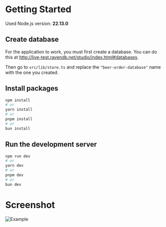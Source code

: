 # Getting Started

Used Node.js version: **22.13.0**

## Create database

For the application to work, you must first create a database. You can do this at http://live-test.ravendb.net/studio/index.html#databases.

Then go to `src/lib/store.ts` and replace the `"beer-order-database"` name with the one you created.

## Install packages

```bash
npm install
# or
yarn install
# or
pnpm install
# or
bun install
```

## Run the development server

```bash
npm run dev
# or
yarn dev
# or
pnpm dev
# or
bun dev
```

# Screenshot
![Example](https://github.com/ravendb/samples-nextjs/assets/47967925/54399340-0ad9-4e68-8f1d-90f10fa9e22e)
